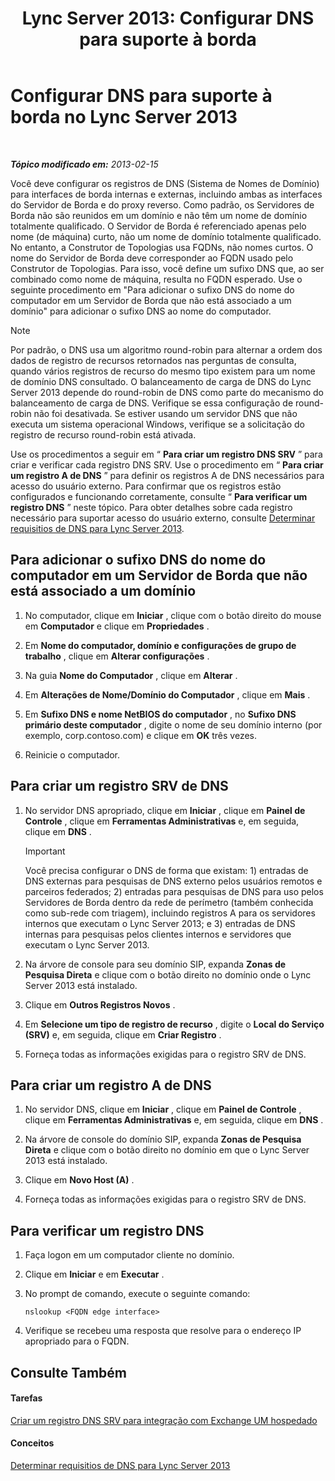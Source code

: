 ﻿---
title: 'Lync Server 2013: Configurar DNS para suporte à borda'
TOCTitle: Configurar DNS para suporte à borda
ms:assetid: 955493e6-aa29-424d-bb81-1ef87b3b15e3
ms:mtpsurl: https://technet.microsoft.com/pt-br/library/Gg398756(v=OCS.15)
ms:contentKeyID: 49307501
ms.date: 05/19/2016
mtps_version: v=OCS.15
ms.translationtype: HT
---

# Configurar DNS para suporte à borda no Lync Server 2013

 

_**Tópico modificado em:** 2013-02-15_

Você deve configurar os registros de DNS (Sistema de Nomes de Domínio) para interfaces de borda internas e externas, incluindo ambas as interfaces do Servidor de Borda e do proxy reverso. Como padrão, os Servidores de Borda não são reunidos em um domínio e não têm um nome de domínio totalmente qualificado. O Servidor de Borda é referenciado apenas pelo nome (de máquina) curto, não um nome de domínio totalmente qualificado. No entanto, a Construtor de Topologias usa FQDNs, não nomes curtos. O nome do Servidor de Borda deve corresponder ao FQDN usado pelo Construtor de Topologias. Para isso, você define um sufixo DNS que, ao ser combinado como nome de máquina, resulta no FQDN esperado. Use o seguinte procedimento em "Para adicionar o sufixo DNS do nome do computador em um Servidor de Borda que não está associado a um domínio" para adicionar o sufixo DNS ao nome do computador.

> [!note]  
> Por padrão, o DNS usa um algoritmo round-robin para alternar a ordem dos dados de registro de recursos retornados nas perguntas de consulta, quando vários registros de recurso do mesmo tipo existem para um nome de domínio DNS consultado. O balanceamento de carga de DNS do Lync Server 2013 depende do round-robin de DNS como parte do mecanismo do balanceamento de carga de DNS. Verifique se essa configuração de round-robin não foi desativada. Se estiver usando um servidor DNS que não executa um sistema operacional Windows, verifique se a solicitação do registro de recurso round-robin está ativada.

Use os procedimentos a seguir em “ **Para criar um registro DNS SRV** ” para criar e verificar cada registro DNS SRV. Use o procedimento em “ **Para criar um registro A de DNS** ” para definir os registros A de DNS necessários para acesso do usuário externo. Para confirmar que os registros estão configurados e funcionando corretamente, consulte “ **Para verificar um registro DNS** ” neste tópico. Para obter detalhes sobre cada registro necessário para suportar acesso do usuário externo, consulte [Determinar requisitios de DNS para Lync Server 2013](lync-server-2013-determine-dns-requirements.md).

## Para adicionar o sufixo DNS do nome do computador em um Servidor de Borda que não está associado a um domínio

1.  No computador, clique em **Iniciar** , clique com o botão direito do mouse em **Computador** e clique em **Propriedades** .

2.  Em **Nome do computador, domínio e configurações de grupo de trabalho** , clique em **Alterar configurações** .

3.  Na guia **Nome do Computador** , clique em **Alterar** .

4.  Em **Alterações de Nome/Domínio do Computador** , clique em **Mais** .

5.  Em **Sufixo DNS e nome NetBIOS do computador** , no **Sufixo DNS primário deste computador** , digite o nome de seu domínio interno (por exemplo, corp.contoso.com) e clique em **OK** três vezes.

6.  Reinicie o computador.

## Para criar um registro SRV de DNS

1.  No servidor DNS apropriado, clique em **Iniciar** , clique em **Painel de Controle** , clique em **Ferramentas Administrativas** e, em seguida, clique em **DNS** .
    
    > [!important]  
    > Você precisa configurar o DNS de forma que existam: 1) entradas de DNS externas para pesquisas de DNS externo pelos usuários remotos e parceiros federados; 2) entradas para pesquisas de DNS para uso pelos Servidores de Borda dentro da rede de perímetro (também conhecida como sub-rede com triagem), incluindo registros A para os servidores internos que executam o Lync Server 2013; e 3) entradas de DNS internas para pesquisas pelos clientes internos e servidores que executam o Lync Server 2013.

2.  Na árvore de console para seu domínio SIP, expanda **Zonas de Pesquisa Direta** e clique com o botão direito no domínio onde o Lync Server 2013 está instalado.

3.  Clique em **Outros Registros Novos** .

4.  Em **Selecione um tipo de registro de recurso** , digite o **Local do Serviço (SRV)** e, em seguida, clique em **Criar Registro** .

5.  Forneça todas as informações exigidas para o registro SRV de DNS.

## Para criar um registro A de DNS

1.  No servidor DNS, clique em **Iniciar** , clique em **Painel de Controle** , clique em **Ferramentas Administrativas** e, em seguida, clique em **DNS** .

2.  Na árvore de console do domínio SIP, expanda **Zonas de Pesquisa Direta** e clique com o botão direito no domínio em que o Lync Server 2013 está instalado.

3.  Clique em **Novo Host (A)** .

4.  Forneça todas as informações exigidas para o registro SRV de DNS.

## Para verificar um registro DNS

1.  Faça logon em um computador cliente no domínio.

2.  Clique em **Iniciar** e em **Executar** .

3.  No prompt de comando, execute o seguinte comando:
    
        nslookup <FQDN edge interface>

4.  Verifique se recebeu uma resposta que resolve para o endereço IP apropriado para o FQDN.

## Consulte Também

#### Tarefas

[Criar um registro DNS SRV para integração com Exchange UM hospedado](lync-server-2013-create-a-dns-srv-record-for-integration-with-hosted-exchange-um.md)  

#### Conceitos

[Determinar requisitios de DNS para Lync Server 2013](lync-server-2013-determine-dns-requirements.md)

